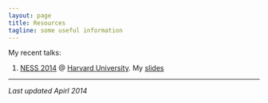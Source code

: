 ```yaml
---
layout: page
title: Resources 
tagline: some useful information 
---
```


My recent talks: 

1. [NESS 2014](http://www.hsph.harvard.edu/ness2014/) @ [Harvard University](http://www.harvard.edu). My [slides](assets/CV_tliu.pdf)

--- 
*Last updated Apirl 2014*